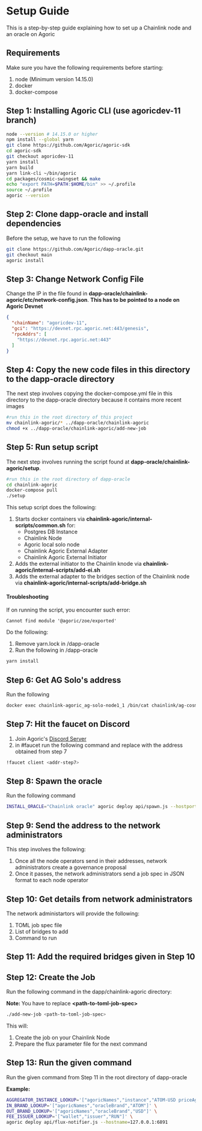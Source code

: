 # Setup Guide

This is a step-by-step guide explaining how to set up a Chainlink node and an oracle on Agoric

## Requirements

Make sure you have the following requirements before starting:
1. node (Minimum version 14.15.0)
2. docker
3. docker-compose

## Step 1: Installing Agoric CLI (use agoricdev-11 branch)

``` bash
node --version # 14.15.0 or higher
npm install --global yarn
git clone https://github.com/Agoric/agoric-sdk
cd agoric-sdk
git checkout agoricdev-11
yarn install
yarn build
yarn link-cli ~/bin/agoric
cd packages/cosmic-swingset && make
echo "export PATH=$PATH:$HOME/bin" >> ~/.profile
source ~/.profile
agoric --version
```

## Step 2: Clone dapp-oracle and install dependencies

Before the setup, we have to run the following

```bash
git clone https://github.com/Agoric/dapp-oracle.git
git checkout main
agoric install
```

## Step 3: Change Network Config File

Change the IP in the file found in <b>dapp-oracle/chainlink-agoric/etc/network-config.json</b>.
<b>This has to be pointed to a node on Agoric Devnet</b>

```json
{
  "chainName": "agoricdev-11",
  "gci": "https://devnet.rpc.agoric.net:443/genesis",
  "rpcAddrs": [
    "https://devnet.rpc.agoric.net:443"
  ]
}
```

## Step 4: Copy the new code files in this directory to the dapp-oracle directory

The next step involves copying the docker-compose.yml file in this directory to the dapp-oracle directory because it contains more recent images

```bash
#run this in the root directory of this project
mv chainlink-agoric/* ../dapp-oracle/chainlink-agoric
chmod +x ../dapp-oracle/chainlink-agoric/add-new-job
```

## Step 5: Run setup script

The next step involves running the script found at <b>dapp-oracle/chainlink-agoric/setup</b>.

```bash
#run this in the root directory of dapp-oracle
cd chainlink-agoric
docker-compose pull
./setup
```

This setup script does the following:
1. Starts docker containers via <b>chainlink-agoric/internal-scripts/common.sh</b> for:
    - Postgres DB Instance
    - Chainlink Node
    - Agoric local solo node
    - Chainlink Agoric External Adapter
    - Chainlink Agoric External Initiator
2. Adds the external initiator to the Chainlin knode via <b>chainlink-agoric/internal-scripts/add-ei.sh</b>
3. Adds the external adapter to the bridges section of the Chainlink node via <b>chainlink-agoric/internal-scripts/add-bridge.sh</b>

#### Troubleshooting 

If on running the script, you encounter such error:
```
Cannot find module '@agoric/zoe/exported'
```

Do the following:
1. Remove yarn.lock in /dapp-oracle
2. Run the following in /dapp-oracle
```bash
yarn install
```

## Step 6: Get AG Solo's address

Run the following

```bash
docker exec chainlink-agoric_ag-solo-node1_1 /bin/cat chainlink/ag-cosmos-helper-address
```

## Step 7: Hit the faucet on Discord

1. Join Agoric's <a href="https://discord.com/invite/qDW8DRes4s">Discord Server</a>
2. in #faucet run the following command and replace <addr-step7> with the address obtained from step 7
  
```bash
!faucet client <addr-step7>
```
  
## Step 8: Spawn the oracle
  
Run the following command
  
```bash
INSTALL_ORACLE="Chainlink oracle" agoric deploy api/spawn.js --hostport=127.0.0.1:6891
```

## Step 9: Send the address to the network administrators

This step involves the following:
1) Once all the node operators send in their addresses, network administrators create a governance proposal
2) Once it passes, the network administrators send a job spec in JSON format to each node operator

## Step 10: Get details from network administrators

The network administartors will provide the following:

1. TOML job spec file
2. List of bridges to add
3. Command to run

## Step 11: Add the required bridges given in Step 10

## Step 12: Create the Job

Run the following command in the dapp/chainlink-agoric directory:

<b> Note: </b> You have to replace <b> \<path-to-toml-job-spec> </b>

```bash
./add-new-job <path-to-toml-job-spec>
```

This will:
1. Create the job on your Chainlink Node
2. Prepare the flux parameter file for the next command

## Step 13: Run the given command

Run the given command from Step 11 in the root directory of dapp-oracle

<b>Example: </b>

```bash
AGGREGATOR_INSTANCE_LOOKUP='["agoricNames","instance","ATOM-USD priceAggregator"]' \
IN_BRAND_LOOKUP='["agoricNames","oracleBrand","ATOM"]' \
OUT_BRAND_LOOKUP='["agoricNames","oracleBrand","USD"]' \
FEE_ISSUER_LOOKUP='["wallet","issuer","RUN"]' \
agoric deploy api/flux-notifier.js --hostname=127.0.0.1:6891
```
